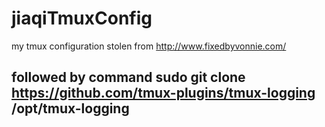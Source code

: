 # jiaqiTmuxConfig

my tmux configuration stolen from http://www.fixedbyvonnie.com/

## followed by command sudo git clone https://github.com/tmux-plugins/tmux-logging /opt/tmux-logging
